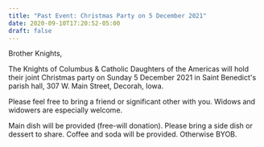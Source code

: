 ```yaml
---
title: "Past Event: Christmas Party on 5 December 2021"
date: 2020-09-10T17:20:52-05:00
draft: false
---
```

Brother Knights,

The Knights of Columbus & Catholic Daughters of the Americas will hold their joint Christmas party on Sunday 5 December 2021 in Saint Benedict's parish hall, 307 W. Main Street, Decorah, Iowa.

Please feel free to bring a friend or significant other with you. Widows and widowers are especially welcome.

Main dish will be provided (free-will donation). Please bring a side dish or dessert to share. Coffee and soda will be provided. Otherwise BYOB.

<!--more-->